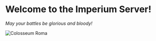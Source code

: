 # **Welcome to the Imperium Server!**

*May your battles be glorious and bloody!*

![Colosseum Roma](https://assets.editorial.aetnd.com/uploads/2022/03/gettyimages-517201070.jpg)

